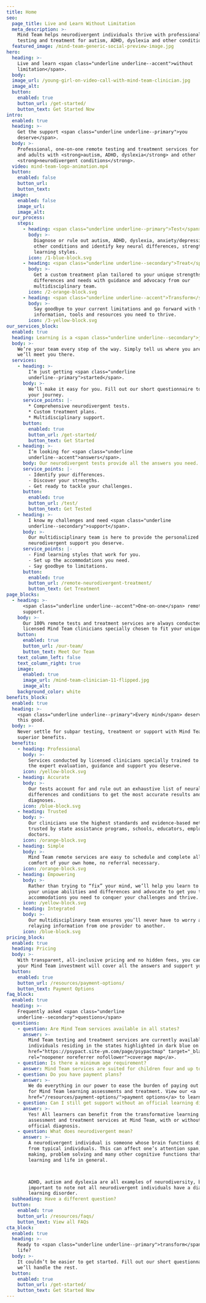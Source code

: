 ```yaml
---
title: Home
seo:
  page_title: Live and Learn Without Limitation
  meta_description: >-
    Mind Team helps neurodivergent individuals thrive with professional, remote
    testing and treatment for autism, ADHD, dyslexia and other conditions.
  featured_image: /mind-team-generic-social-preview-image.jpg
hero:
  heading: >-
    Live and learn <span class="underline underline--accent">without
    limitation</span>.
  body:
  image_url: /young-girl-on-video-call-with-mind-team-clinician.jpg
  image_alt:
  button:
    enabled: true
    button_url: /get-started/
    button_text: Get Started Now
intro:
  enabled: true
  heading: >-
    Get the support <span class="underline underline--primary">you
    deserve</span>.
  body: >-
    Professional, one-on-one remote testing and treatment services for children
    and adults with <strong>autism, ADHD, dyslexia</strong> and other
    <strong>neurodivergent conditions</strong>.
  video: mind-team-logo-animation.mp4
  button:
    enabled: false
    button_url:
    button_text:
  image:
    enabled: false
    image_url:
    image_alt:
  our_process:
    steps:
      - heading: <span class="underline underline--primary">Test</span>
        body: >-
          Diagnose or rule out autism, ADHD, dyslexia, anxiety/depression and
          other conditions and identify key neural differences, strengths and
          learning styles.
        icon: /1-blue-block.svg
      - heading: <span class="underline underline--secondary">Treat</span>
        body: >-
          Get a custom treatment plan tailored to your unique strengths,
          differences and needs with guidance and advocacy from our
          multidisciplinary team.
        icon: /2-orange-block.svg
      - heading: <span class="underline underline--accent">Transform</span>
        body: >-
          Say goodbye to your current limitations and go forward with the
          information, tools and resources you need to thrive.
        icon: /3-yellow-block.svg
our_services_block:
  enabled: true
  heading: Learning is a <span class="underline underline--secondary">journey</span>.
  body: >-
    We’re your team every step of the way. Simply tell us where you are and
    we’ll meet you there.
  services:
    - heading: >-
        I’m just getting <span class="underline
        underline--primary">started</span>.
      body: >-
        We’ll make it easy for you. Fill out our short questionnaire to start
        your journey.
      service_points: |-
        * Comprehensive neurodivergent tests.
        * Custom treatment plans.
        * Multidisciplinary support.
      button:
        enabled: true
        button_url: /get-started/
        button_text: Get Started
    - heading: >-
        I’m looking for <span class="underline
        underline--accent">answers</span>.
      body: Our neurodivergent tests provide all the answers you need.
      service_points: |-
        - Identify your differences.
        - Discover your strengths.
        - Get ready to tackle your challenges.
      button:
        enabled: true
        button_url: /test/
        button_text: Get Tested
    - heading: >-
        I know my challenges and need <span class="underline
        underline--secondary">support</span>.
      body: >-
        Our multidisciplinary team is here to provide the personalized
        neurodivergent support you deserve.
      service_points: |-
        - Find learning styles that work for you. 
        - Set up the accommodations you need.
        - Say goodbye to limitations.
      button:
        enabled: true
        button_url: /remote-neurodivergent-treatment/
        button_text: Get Treatment
page_blocks:
  - heading: >-
      <span class="underline underline--accent">One-on-one</span> remote
      support.
    body: >-
      Our 100% remote tests and treatment services are always conducted by
      licensed Mind Team clinicians specially chosen to fit your unique needs.
    button:
      enabled: true
      button_url: /our-team/
      button_text: Meet Our Team
    text_column_left: false
    text_column_right: true
    image:
      enabled: true
      image_url: /mind-team-clinician-11-flipped.jpg
      image_alt:
    background_color: white
benefits_block:
  enabled: true
  heading: >-
    <span class="underline underline--primary">Every mind</span> deserves a team
    this good.
  body: >-
    Never settle for subpar testing, treatment or support with Mind Team’s
    superior benefits.
  benefits:
    - heading: Professional
      body: >-
        Services conducted by licensed clinicians specially trained to provide
        the expert evaluation, guidance and support you deserve.
      icon: /yellow-block.svg
    - heading: Accurate
      body: >-
        Our tests account for and rule out an exhaustive list of neural
        differences and conditions to get the most accurate results and
        diagnoses.
      icon: /blue-block.svg
    - heading: Trusted
      body: >-
        Our clinicians use the highest standards and evidence-based methods,
        trusted by state assistance programs, schools, educators, employers and
        doctors.
      icon: /orange-block.svg
    - heading: Simple
      body: >-
        Mind Team remote services are easy to schedule and complete all from the
        comfort of your own home, no referral necessary.
      icon: /orange-block.svg
    - heading: Empowering
      body: >-
        Rather than trying to “fix” your mind, we’ll help you learn to work with
        your unique abilities and differences and advocate to get you the
        accommodations you need to conquer your challenges and thrive.
      icon: /yellow-block.svg
    - heading: Integrated
      body: >-
        Our multidisciplinary team ensures you’ll never have to worry about
        relaying information from one provider to another.
      icon: /blue-block.svg
pricing_block:
  enabled: true
  heading: Pricing
  body: >-
    With transparent, all-inclusive pricing and no hidden fees, you can trust
    your Mind Team investment will cover all the answers and support you need.
  button:
    enabled: true
    button_url: /resources/payment-options/
    button_text: Payment Options
faq_block:
  enabled: true
  heading: >-
    Frequently asked <span class="underline
    underline--secondary">questions</span>
  questions:
    - question: Are Mind Team services available in all states?
      answer: >-
        Mind Team testing and treatment services are currently available to
        individuals residing in the states highlighted in dark blue on this <a
        href="https://psypact.site-ym.com/page/psypactmap" target="_blank"
        rel="noopener noreferrer nofollower">coverage map</a>.
    - question: Is there a minimum age requirement?
      answer: Mind Team services are suited for children four and up to any age.
    - question: Do you have payment plans?
      answer: >-
        We do everything in our power to ease the burden of paying out of pocket
        for Mind Team learning assessments and treatment. View our <a
        href="/resources/payment-options/">payment options</a> to learn more.
    - question: Can I still get support without an official learning disorder diagnosis?
      answer: >-
        Yes! All learners can benefit from the transformative learning
        assessment and treatment services at Mind Team, with or without an
        official diagnosis.
    - question: What does neurodivergent mean?
      answer: >-
        A neurodivergent individual is someone whose brain functions differently
        from typical individuals. This can affect one’s attention span, decision
        making, problem solving and many other cognitive functions that affect
        learning and life in general.  



        ADHD, autism and dyslexia are all examples of neurodiversity, but it’s
        important to note not all neurodivergent individuals have a diagnosable
        learning disorder.
  subheading: Have a different question?
  button:
    enabled: true
    button_url: /resources/faqs/
    button_text: View all FAQs
cta_block:
  enabled: true
  heading: >-
    Ready to <span class="underline underline--primary">transform</span> your
    life?
  body: >-
    It couldn’t be easier to get started. Fill out our short questionnaire and
    we’ll handle the rest.
  button:
    enabled: true
    button_url: /get-started/
    button_text: Get Started Now
---
```


